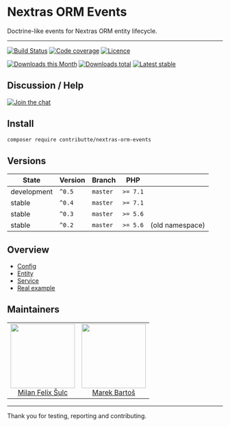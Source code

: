# Nextras ORM Events

Doctrine-like events for Nextras ORM entity lifecycle.

-----

[![Build Status](https://img.shields.io/travis/contributte/nextras-orm-events.svg?style=flat-square)](https://travis-ci.org/contributte/nextras-orm-events)
[![Code coverage](https://img.shields.io/coveralls/contributte/nextras-orm-events.svg?style=flat-square)](https://coveralls.io/r/contributte/nextras-orm-events)
[![Licence](https://img.shields.io/packagist/l/contributte/nextras-orm-events.svg?style=flat-square)](https://packagist.org/packages/contributte/nextras-orm-events)

[![Downloads this Month](https://img.shields.io/packagist/dm/contributte/nextras-orm-events.svg?style=flat-square)](https://packagist.org/packages/contributte/nextras-orm-events)
[![Downloads total](https://img.shields.io/packagist/dt/contributte/nextras-orm-events.svg?style=flat-square)](https://packagist.org/packages/contributte/nextras-orm-events)
[![Latest stable](https://img.shields.io/packagist/v/contributte/nextras-orm-events.svg?style=flat-square)](https://packagist.org/packages/contributte/nextras-orm-events)

## Discussion / Help

[![Join the chat](https://img.shields.io/gitter/room/contributte/contributte.svg?style=flat-square)](http://bit.ly/ctteg)

## Install

```sh
composer require contributte/nextras-orm-events
```

## Versions

| State       | Version | Branch   | PHP      | |
|-------------|---------|----------|----------|-|
| development | `^0.5`  | `master` | `>= 7.1` ||
| stable      | `^0.4`  | `master` | `>= 7.1` ||
| stable      | `^0.3`  | `master` | `>= 5.6` ||
| stable      | `^0.2`  | `master` | `>= 5.6` |(old namespace)|

## Overview
- [Config](https://github.com/contributte/nextras-orm-events/blob/master/.docs/README.md#config)
- [Entity](https://github.com/contributte/nextras-orm-events/blob/master/.docs/README.md#entity)
- [Service](https://github.com/contributte/nextras-orm-events/blob/master/.docs/README.md#service)
- [Real example](https://github.com/contributte/nextras-orm-events/blob/master/.docs/README.md#real-example)

## Maintainers

<table>
  <tbody>
    <tr>
      <td align="center">
        <a href="https://github.com/f3l1x">
            <img width="150" height="150" src="https://avatars2.githubusercontent.com/u/538058?v=3&s=150">
        </a>
        </br>
        <a href="https://github.com/f3l1x">Milan Felix Šulc</a>
      </td>
      <td align="center">
        <a href="https://github.com/mabar">
            <img width="150" height="150" src="https://avatars0.githubusercontent.com/u/20974277?s=400&v=4">
        </a>
        </br>
        <a href="https://github.com/mabar">Marek Bartoš</a>
      </td>
    </tr>
  </tbody>
</table>

-------

Thank you for testing, reporting and contributing.
